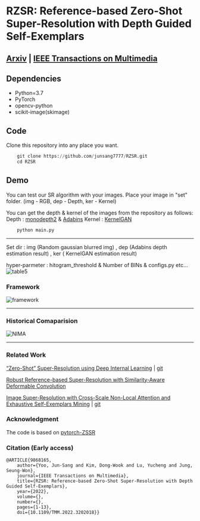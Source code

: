 # RZSR: Reference-based Zero-Shot Super-Resolution with Depth Guided Self-Exemplars

## [Arxiv](https://arxiv.org/abs/2208.11313) | [IEEE Transactions on Multimedia](https://ieeexplore.ieee.org/document/9868165)

## Dependencies
* Python=3.7
* PyTorch
* opencv-python
* scikit-image(skimage)

## Code
Clone this repository into any place you want.

```python
    git clone https://github.com/junsang7777/RZSR.git 
    cd RZSR
```

## Demo
You can test our SR algorithm with your images. Place your image in "set" folder. (img - RGB, dep - Depth, ker - Kernel)

You can get the depth & kernel of the images from the repository as follows: Depth : [monodepth2](https://github.com/nianticlabs/monodepth2) & [Adabins](https://github.com/shariqfarooq123/AdaBins) Kernel : [KernelGAN](https://github.com/sefibk/KernelGAN)

```python
    python main.py
```


---
Set dir : img (Random gaussian blurred img) , dep (Adabins depth estimation result) , ker ( KernelGAN estimation result)

hyper-parmeter : hitogram_threshold & Number of BINs & configs.py etc...
![table5](https://user-images.githubusercontent.com/37012124/217458860-f75817ab-123a-47ae-a9a7-76de1047743a.png)

### Framework
![framework](https://user-images.githubusercontent.com/37012124/187117833-38ad62e7-cd89-4166-a2b0-6767082b1016.png)

---
### Historical Comaparision

![NIMA](https://user-images.githubusercontent.com/37012124/154197367-abb6d02a-88a2-4c98-ba94-b12e688462d8.png)

---
### Related Work
[“Zero-Shot” Super-Resolution using Deep Internal Learning](https://openaccess.thecvf.com/content_cvpr_2018/papers/Shocher_Zero-Shot_Super-Resolution_Using_CVPR_2018_paper.pdf) | [git](https://github.com/assafshocher/ZSSR)

[Robust Reference-based Super-Resolution
with Similarity-Aware Deformable Convolution](https://openaccess.thecvf.com/content_CVPR_2020/papers/Shim_Robust_Reference-Based_Super-Resolution_With_Similarity-Aware_Deformable_Convolution_CVPR_2020_paper.pdf)

[Image Super-Resolution with Cross-Scale Non-Local Attention
and Exhaustive Self-Exemplars Mining](https://openaccess.thecvf.com/content_CVPR_2020/papers/Mei_Image_Super-Resolution_With_Cross-Scale_Non-Local_Attention_and_Exhaustive_Self-Exemplars_Mining_CVPR_2020_paper.pdf) | [git](https://github.com/SHI-Labs/Cross-Scale-Non-Local-Attention)

### Acknowledgment
The code is based on [pytorch-ZSSR](https://github.com/HarukiYqM/pytorch-ZSSR)

### Citation (Early access)
```
@ARTICLE{9868165,
    author={Yoo, Jun-Sang and Kim, Dong-Wook and Lu, Yucheng and Jung, Seung-Won},
    journal={IEEE Transactions on Multimedia}, 
    title={RZSR: Reference-based Zero-Shot Super-Resolution with Depth Guided Self-Exemplars}, 
    year={2022},
    volume={},
    number={},
    pages={1-13},
    doi={10.1109/TMM.2022.3202018}}
```
